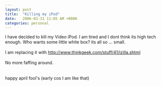 ```yaml
---
layout: post
title:  "Killing my iPod"
date:   2006-03-31 11:05 AM +0000
categories: personal
---
```

I have decided to kill my Video iPod. I am tired and I dont think its high tech enough. Who wants some little white box? its all so ... small.<br /><br />I am replacing it with <a href="http://www.thinkgeek.com/stuff/41/izilla.shtml">http://www.thinkgeek.com/stuff/41/izilla.shtml</a><br /><br />No more faffing around.<br /><br /><br />happy april fool's (early cos I am like that)